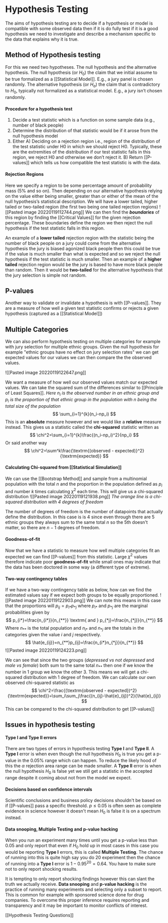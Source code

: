 # Hypothesis Testing
The aims of hypothesis testing are to decide if a hypothesis or model is compatible with some observed data then if it is do fully test if it is a good hypothesis we need to investigate and describe a mechanism specific to the data that explains why it is true.

## Method of Hypothesis testing
For this we need two hypotheses. The null hypothesis and the alternative hypothesis. The null hypothesis (or $H_0$) the claim that we initial assume to be true formalized as a [[Statistical Model]]. E.g., a jury panel is chosen randomly. The alternative hypothesis (or $H_a$) the claim that is contradictory to $H_0$, typically not formalized as a statistical model. E.g., a jury isn’t chosen randomly.

#### Procedure for a hypothesis test    
1) Decide a test statistic which is a function on some sample data (e.g., number of black people)
2) Determine the distribution of that statistic would be if it arose from the null hypothesis model
3) Either A) Deciding on a rejection region i.e., region of the distribution of the test statistic under H0 in which we should reject H0. Typically, these are the extremities of the distribution if our test statistic falls in this region, we reject H0 and otherwise we don’t reject it. B) Return [[P-values]] which tells us how compatible the test statistic is with the data.

#### Rejection Regions
Here we specify a region to be some percentage amount of probability mass (5% and so on). Then depending on our alternative hypothesis relying on the value either being smaller, greater than or either of the mean of the null hypothesis’s statistical description. We will have a lower tailed, higher tailed or two-tailed region (the first two being one tailed rejection regions)
![[Pasted image 20220119112744.png]]
We can then find the **_boundaries_** of this region by finding the [[Critical Values]] for the given rejection percentage. These boundaries define the region we then reject the null hypothesis if the test statistic falls in this region.

An example of a **lower tailed** rejection region with the statistic being the number of black people on a jury could come from the alternative hypothesis the jury is biased agonized black people then this could be true if the value is much smaller than what is expected and so we reject the null hypothesis if the test statistic is much smaller. Then an example of a **higher tailed** rejection region would be the jury is based to have more black people than random. Then it would be **two-tailed** for the alternative hypothesis that the jury selection is simple not random.

## P-values
Another way to validate or invalidate a hypothesis is with [[P-values]]. They are a measure of how well a given test statistic confirms or rejects a given hypothesis (captured as a [[Statistical Model]])

## Multiple Categories
We can also perform hypothesis testing on multiple categories for example with jury selection for multiple ethnic groups. Given the null hypothesis for example "ethnic groups have no effect on jury selection rates" we can get expected values for our values we can then compare the the observed values. 

![[Pasted image 20220119122647.png]]

We want a measure of how well our observed values match our expected values. We can take the squared sum of the differences similar to [[Principle of Least Squares]].  *Here $n_i$ is the observed number in an ethnic group and $p_i$ is the proportion of that ethnic group in the population with $n$ being the total size of the population*
$$
\sum_{i=1}^{k}(n_i-np_i)
$$
This is an **absolute** measure however and we would like a **relative** measure instead. This gives us a statistic called the **chi-squared** statistic written as
$$
\chi^2=\sum_{i=1}^{k}\frac{(n_i-np_i)^2}{np_i}
$$
Or said another way
$$
\chi^2=\sum^k\frac{\textrm{(observed - expected)}^2}{\textrm{expected}}
$$
#### Calculating Chi-squared from [[Statistical Simulation]]
We can use the [[Bootstrap Method]] and sample from a multinomial population with the total $n$ and the proportion in the population defined as $p_i$ and number $k$ times calculating $\chi^2$ each time. This will give us a chi-squared distribution
![[Pasted image 20220119121938.png]]
*The orange line is a chi-squared distribution with 4 degrees of freedom*

The number of degrees of freedom is the number of datapoints that actually define the distribution. In this case is is 4 since even through there are 5 ethnic groups they always sum to the same total $n$ so the 5th doesn't matter, so there are $n-1$ degrees of freedom.

#### Goodness-of-fit
Now that we have a statistic to measure how well multiple categories fit an expected we can find [[P-values]] from this statistic. Large $\chi^2$ values therefore indicate poor **goodness-of-fit** while small ones may indicate that the data has been doctored in some way (a different type of extreme).

#### Two-way contingency tables
If we have a two-way contingency table as below, how can we find the estimated values say if we expect both groups to be equally proportioned.
![[Pasted image 20220119122903.png]]
We can note this means in this case that the proportions will $p_{ij}=p_{i*}p_{*j}$ where $p_{i*}$ and $p_{*j}$ are the marginal probabilities given by
$$
p_{i*}=\frac{n_{i*}}{n_{**}} \textrm{ and } p_{*j}=\frac{n_{*j}}{n_{**}}
$$
Where $n_{**}$ is the total population and $n_{i*}$ and $n_{*j}$ are the totals in the categories given the value $i$ and $j$ respectively.
$$
\hat{e_{ij}}=n_{**}p_{ij}=\frac{n_{i*}n_{*j}}{n_{**}}
$$
![[Pasted image 20220119124223.png]]

We can see that since the two groups (*depressed vs not depressed* and *male vs female*) both sum to the same total $n_{**}$ then one if we know the number in 1 group we know the other 3. This means we will get a chi-squared distribution with 1 degree of freedom. We can calculate our own observed chi-squared statistic as
$$
\chi^2=\frac{(\textrm{observed - expected})^2}{\textrm{expected}}=\sum_i\sum_j\frac{(n_{ij}-\hat{e}_{ij})^2}{\hat{e}_{ij}}
$$
This can be compared to the chi-squared distribution to get [[P-values]]

## Issues in hypothesis testing
#### **Type I** and **Type II** errors
There are two types of errors in hypothesis testing **Type I** and **Type II**. A **Type I** error is when even though the null hypothesis $H_0$ is true you get a p-value in the 0.05% range which can happen. To reduce the likely hood of this the $\alpha$ rejection area range can be made smaller. A **Type II** error is when the null hypothesis $H_0$ is false yet we still get a statistic in the accepted range despite it coming about not from the model we expect.

#### Decisions based on confidence intervals
Scientific conclusions and business policy decisions shouldn't be based on if [[P-values]] pass a specific threshold. $p \le 0.05$ is often seen as complete evidence in science however it doesn't mean $H_0$ is false it is on a spectrum instead.

#### Data snooping, Multiple Testing and p-value hacking
When you run an experiment many times until you get a p-value less than 0.05 and only report that even if $H_0$ hold up in most cases in this case you would be reporting **Type I** errors, this is called **Multiple Testing**. The chance of running into this is quite high say you do 20 experiment then the chance of running into a **Type I** error is $1-0.95^{20}=0.64$. You have to make sure not to only report shocking results.

It is tempting to only report shocking findings however this can slant the truth we actually receive. **Data snooping** and **p-value hacking** is the practice of running many experiments and selecting only a subset to report. This is common for example with sponsored science done for drug companies. To overcome this proper inference requires reporting and transparency and it may be important to monitor conflicts of interest.

[[Hypothesis Testing Questions]]